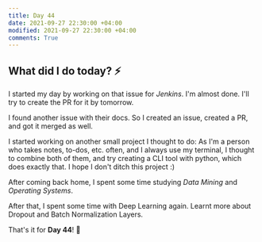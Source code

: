 ```yaml
---
title: Day 44
date: 2021-09-27 22:30:00 +04:00
modified: 2021-09-27 22:30:00 +04:00
comments: True
---
```


## What did I do today? ⚡️

I started my day by working on that issue for *Jenkins*. I'm almost done. I'll try to create the PR for it by tomorrow.

I found another issue with their docs. So I created an issue, created a PR, and got it merged as well.

I started working on another small project I thought to do:
As I'm a person who takes notes, to-dos, etc. often, and I always use my terminal, I thought to combine both of them, and try creating a CLI tool with python, which does exactly that. I hope I don't ditch this project :)

After coming back home, I spent some time studying *Data Mining* and *Operating Systems*.

After that, I spent some time with Deep Learning again. Learnt more about Dropout and Batch Normalization Layers.

That's it for **Day 44**! 🚀